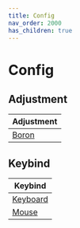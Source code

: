 ```yaml
---
title: Config
nav_order: 2000
has_children: true
---
```



# Config


## Adjustment

| Adjustment |
| ---------- |
| [Boron](https://github.com/samwhelp/bunsenlabs-adjustment/tree/main/prototype/main/bunsen-config/Main) |


## Keybind

| Keybind |
| --- |
| [Keyboard](https://samwhelp.github.io/bunsenlabs-adjustment/read/config/keybind.html) |
| [Mouse](https://samwhelp.github.io/bunsenlabs-adjustment/read/config/mousebind.html) |
